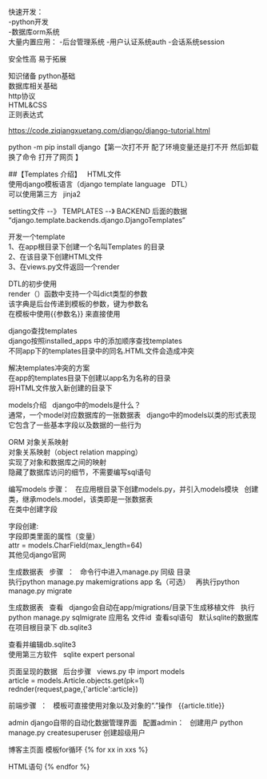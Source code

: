 快速开发：  
  -python开发  
  -数据库orm系统  
大量内置应用：
   -后台管理系统
   -用户认证系统auth
   -会话系统session
   
安全性高
易于拓展


知识储备
    python基础  
    数据库相关基础  
    http协议  
    HTML&CSS  
    正则表达式  
    
https://code.ziqiangxuetang.com/django/django-tutorial.html


python -m pip install django【第一次打不开 配了环境变量还是打不开  然后卸载 换了命令  打开了网页 】    

##【Templates 介绍】       
HTML文件  
使用django模板语言（django template language   DTL）   
可以使用第三方   jinja2    

setting文件 --》  TEMPLATES --》  BACKEND 后面的数据 “django.template.backends.django.DjangoTemplates”      


开发一个template    
1、在app根目录下创建一个名叫Templates 的目录    
2、在该目录下创建HTML文件    
3、在views.py文件返回一个render   

DTL的初步使用    
render（）函数中支持一个叫dict类型的参数   
该字典是后台传递到模板的参数，键为参数名    
在模板中使用{{参数名}} 来直接使用    


django查找templates   
django按照installed_apps 中的添加顺序查找templates   
不同app下的templates目录中的同名.HTML文件会造成冲突    

解决templates冲突的方案    
在app的templates目录下创建以app名为名称的目录  
将HTML文件放入新创建的目录下   
 


models介绍  
django中的models是什么？  
通常，一个model对应数据库的一张数据表  
django中的models以类的形式表现  
它包含了一些基本字段以及数据的一些行为  

ORM 对象关系映射  
对象关系映射（object relation mapping）  
实现了对象和数据库之间的映射  
隐藏了数据库访问的细节，不需要编写sql语句  

编写models
步骤：  
在应用根目录下创建models.py，并引入models模块   
创建类，继承models.model，该类即是一张数据表  
在类中创建字段  

字段创建:  
字段即类里面的属性（变量）  
attr = models.CharField(max_length=64)  
其他见django官网  


生成数据表  
步骤  ：   
命令行中进入manage.py 同级 目录  
执行python manage.py makemigrations app 名（可选）  
再执行python manage.py migrate  

生成数据表  
查看  
django会自动在app/migrations/目录下生成移植文件  
执行python manage.py sqlmigrate 应用名 文件id  查看sql语句  
默认sqlite的数据库在项目根目录下 db.sqlite3  

查看并编辑db.sqlite3   
使用第三方软件  
sqlite expert personal  

页面呈现的数据  
后台步骤  
views.py 中 import models  
article = models.Article.objects.get(pk=1)  
rednder(request,page,{'article':article})

前端步骤  ：  
模板可直接使用对象以及对象的“.”操作  
{{article.title}}





admin
django自带的自动化数据管理界面  
配置admin：  
创建用户
python manage.py createsuperuser 创建超级用户

博客主页面
模板for循环
{% for xx in xxs %}

HTML语句
{% endfor %}
